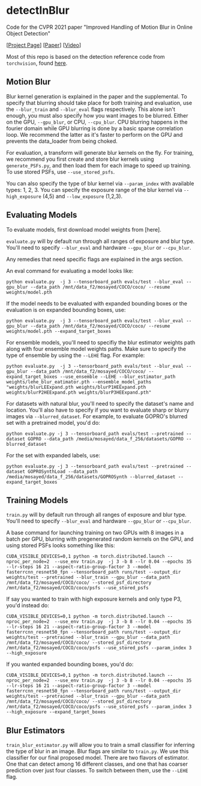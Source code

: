 # detectInBlur
Code for the CVPR 2021 paper "Improved Handling of Motion Blur in Online Object Detection"

[[Project Page](http://visual.cs.ucl.ac.uk/pubs/handlingMotionBlur/)] [[Paper](http://visual.cs.ucl.ac.uk/pubs/handlingMotionBlur/Improved_Handling_of_Motion_Blur_in_Online_Object_Detection_CVPR2021.pdf)] [[Video](https://www.youtube.com/watch?v=NhH012avygI&t=31s&ab_channel=MohamedSayed)]

Most of this repo is based on the detection reference code from `torchvision`, found [here](https://github.com/pytorch/vision/tree/master/references/detection).

## Motion Blur
Blur kernel generation is explained in the paper and the supplemental. To specify that blurring should take place for both training and evaluation, use the `--blur_train` and `--blur_eval` flags respectively. This alone isn't enough, you must also specify how you want images to be blurred. Either on the GPU, `--gpu_blur`, or CPU, `--cpu_blur`. CPU blurring happens in the fourier domain while GPU blurring is done by a basic sparse correlation loop. We recommend the latter as it's faster to perform on the GPU and prevents the data_loader from being choked.

For evaluation, a transform will generate blur kernels on the fly. For training, we recommend you first create and store blur kernels using `generate_PSFs.py`, and then load them for each image to speed up training. To use stored PSFs, use `--use_stored_psfs`.

You can also specify the type of blur kernel via `--param_index` with available types: 1, 2, 3. You can specify the exposure range of the blur kernel via `--high_exposure` (4,5) and `--low_exposure` (1,2,3).

## Evaluating Models

To evaluate models, first download model weights from [here]. 

`evaluate.py` will by default run through all ranges of exposure and blur type. You'll need to specify `--blur_eval` and hardware `--gpu_blur` or `--cpu_blur`. 

Any remedies that need specific flags are explained in the args section.

An eval command for evaluating a model looks like:

```python evaluate.py  -j 3 --tensorboard_path evals/test --blur_eval --gpu_blur --data_path /mnt/data_f2/mosayed/COCO/coco/ --resume weights/model.pth```

If the model needs to be evaluated with expanded bounding boxes or the evaluation is on expanded bounding boxes, use:

```python evaluate.py  -j 3 --tensorboard_path evals/test --blur_eval --gpu_blur --data_path /mnt/data_f2/mosayed/COCO/coco/ --resume weights/model.pth --expand_target_boxes```

For ensemble models, you'll need to specifiy the blur estimator weights path along with four ensemble model weights paths. Make sure to specify the type of ensemble by using the 
`--LEHE` flag. For example:

```python evaluate.py  -j 3 --tensorboard_path evals/test --blur_eval --gpu_blur --data_path /mnt/data_f2/mosayed/COCO/coco/ --expand_target_boxes --use_ensemble --LEHE --blur_estimator_path weights/lehe_blur_eatimator.pth --ensemble_model_paths "weights/blurLEExpand.pth weights/blurP1HEExpand.pth weights/blurP2HEExpand.pth weights/blurP3HEExpand.pth"```

For datasets with natural blur, you'll need to specify the dataset's name and location. You'll also have to specify if you want to evaluate sharp or blurry images via `--blurred_dataset`. For example, to evaluate GOPRO's blurred set with a pretrained model, you'd do: 

`python evaluate.py -j 3 --tensorboard_path evals/test --pretrained --dataset GOPRO --data_path /media/mosayed/data_f_256/datasets/GOPRO --blurred_dataset`

For the set with expanded labels, use: 

`python evaluate.py -j 3 --tensorboard_path evals/test --pretrained --dataset GOPROSynthLoad --data_path /media/mosayed/data_f_256/datasets/GOPROSynth --blurred_dataset --expand_target_boxes`


## Training Models
`train.py` will by default run through all ranges of exposure and blur type. You'll need to specify `--blur_eval` and hardware `--gpu_blur` or `--cpu_blur`. 

A base command for launching training on two GPUs with 8 images in a batch per GPU, blurring with pregenerated random kernels on the GPU, and using stored PSFs looks something like this: 

```CUDA_VISIBLE_DEVICES=0,1 python -m torch.distributed.launch --nproc_per_node=2  --use_env train.py  -j 3 -b 8 --lr 0.04 --epochs 35 --lr-steps 16 21 --aspect-ratio-group-factor 3 --model fasterrcnn_resnet50_fpn --tensorboard_path runs/test --output_dir weights/test --pretrained --blur_train --gpu_blur --data_path /mnt/data_f2/mosayed/COCO/coco/ --stored_psf_directory /mnt/data_f2/mosayed/COCO/coco/psfs --use_stored_psfs```

If say you wanted to train with high exposure kernels and only type P3, you'd instead do: 

```CUDA_VISIBLE_DEVICES=0,1 python -m torch.distributed.launch --nproc_per_node=2  --use_env train.py  -j 3 -b 8 --lr 0.04 --epochs 35 --lr-steps 16 21 --aspect-ratio-group-factor 3 --model fasterrcnn_resnet50_fpn --tensorboard_path runs/test --output_dir weights/test --pretrained --blur_train --gpu_blur --data_path /mnt/data_f2/mosayed/COCO/coco/ --stored_psf_directory /mnt/data_f2/mosayed/COCO/coco/psfs --use_stored_psfs --param_index 3 --high_exposure```

If you wanted expanded bounding boxes, you'd do: 

```CUDA_VISIBLE_DEVICES=0,1 python -m torch.distributed.launch --nproc_per_node=2  --use_env train.py  -j 3 -b 8 --lr 0.04 --epochs 35 --lr-steps 16 21 --aspect-ratio-group-factor 3 --model fasterrcnn_resnet50_fpn --tensorboard_path runs/test --output_dir weights/test --pretrained --blur_train --gpu_blur --data_path /mnt/data_f2/mosayed/COCO/coco/ --stored_psf_directory /mnt/data_f2/mosayed/COCO/coco/psfs --use_stored_psfs --param_index 3 --high_exposure --expand_target_boxes```



## Blur Estimators
`train_blur_estimator.py` will allow you to train a small classifier for inferring the type of blur in an image. Blur flags are similar to `train.py`. We use this classifier for our final proposed model. There are two flavors of estimator. One that can detect among 16 different classes, and one that has coarser prediction over just four classes. To switch between them, use the `--LEHE` flag.

